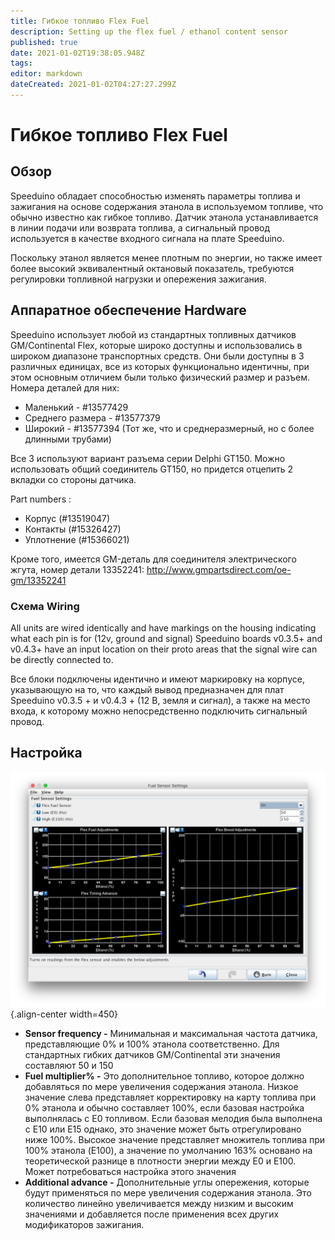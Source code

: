 ```yaml
---
title: Гибкое топливо Flex Fuel
description: Setting up the flex fuel / ethanol content sensor
published: true
date: 2021-01-02T19:38:05.948Z
tags: 
editor: markdown
dateCreated: 2021-01-02T04:27:27.299Z
---
```


# Гибкое топливо Flex Fuel

## Обзор

Speeduino обладает способностью изменять параметры топлива и зажигания на основе содержания этанола в используемом топливе, что обычно известно как гибкое топливо. Датчик этанола устанавливается в линии подачи или возврата топлива, а сигнальный провод используется в качестве входного сигнала на плате Speeduino.

Поскольку этанол является менее плотным по энергии, но также имеет более высокий эквивалентный октановый показатель, требуются регулировки топливной нагрузки и опережения зажигания.

## Аппаратное обеспечение Hardware

Speeduino использует любой из стандартных топливных датчиков GM/Continental Flex, которые широко доступны и использовались в широком диапазоне транспортных средств. Они были доступны в 3 различных единицах, все из которых функционально идентичны, при этом основным отличием были только физический размер и разъем. Номера деталей для них:

-   Маленький - \#13577429
-   Среднего размера - \#13577379
-   Широкий - \#13577394 (Тот же, что и среднеразмерный, но с более длинными трубами)

Все 3 используют вариант разъема серии Delphi GT150. Можно использовать общий соединитель GT150, но придется отцепить 2 вкладки со стороны датчика.

Part numbers :

-   Корпус (\#13519047)
-   Контакты (\#15326427)
-   Уплотнение (\#15366021)

Кроме того, имеется GM-деталь для соединителя электрического жгута, номер детали 13352241: <http://www.gmpartsdirect.com/oe-gm/13352241>

### Схема Wiring

All units are wired identically and have markings on the housing indicating what each pin is for (12v, ground and signal) Speeduino boards v0.3.5+ and v0.4.3+ have an input location on their proto areas that the signal wire can be directly connected to.

Все блоки подключены идентично и имеют маркировку на корпусе, указывающую на то, что каждый вывод предназначен для плат Speeduino v0.3.5 + и v0.4.3 + (12 В, земля и сигнал), а также на место входа, к которому можно непосредственно подключить сигнальный провод.

## Настройка
![flex_settings.png](/img/flex/flex_settings.png){.align-center width=450}

-   **Sensor frequency -** Минимальная и максимальная частота датчика, представляющие 0% и 100% этанола соответственно. Для стандартных гибких датчиков GM/Continental эти значения составляют 50 и 150
-   **Fuel multiplier% -** Это дополнительное топливо, которое должно добавляться по мере увеличения содержания этанола. Низкое значение слева представляет корректировку на карту топлива при 0% этанола и обычно составляет 100%, если базовая настройка выполнялась с E0 топливом. Если базовая мелодия была выполнена с E10 или E15 однако, это значение может быть отрегулировано ниже 100%. Высокое значение представляет множитель топлива при 100% этанола (E100), а значение по умолчанию 163% основано на теоретической разнице в плотности энергии между E0 и E100. Может потребоваться настройка этого значения
-   **Additional advance -** Дополнительные углы опережения, которые будут применяться по мере увеличения содержания этанола. Это количество линейно увеличивается между низким и высоким значениями и добавляется после применения всех других модификаторов зажигания.
